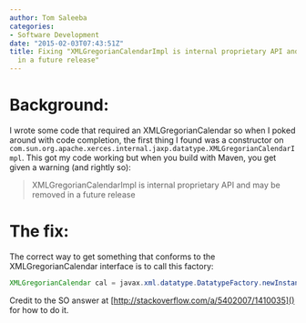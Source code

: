 ```yaml
---
author: Tom Saleeba
categories:
- Software Development
date: "2015-02-03T07:43:51Z"
title: Fixing "XMLGregorianCalendarImpl is internal proprietary API and may be removed
  in a future release"
---
```

# Background:

I wrote some code that required an XMLGregorianCalendar so when I poked around with code completion, the first thing I found was a constructor on `com.sun.org.apache.xerces.internal.jaxp.datatype.XMLGregorianCalendarImpl`. This got my code working but when you build with Maven, you get given a warning (and rightly so):

> XMLGregorianCalendarImpl is internal proprietary API and may be removed in a future release

# The fix:

The correct way to get something that conforms to the XMLGregorianCalendar interface is to call this factory:
```java
XMLGregorianCalendar cal = javax.xml.datatype.DatatypeFactory.newInstance().newXMLGregorianCalendar();
```

Credit to the SO answer at [http://stackoverflow.com/a/5402007/1410035]() for how to do it.
